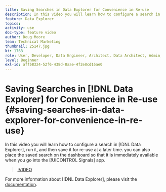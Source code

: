 ```yaml
---
title: Saving Searches in Data Explorer for Convenience in Re-use
description: In this video you will learn how to configure a search in Data Explorer, run it, and then save it for re-use at a later time. you can also place the saved search on the dashboard so that it is immediately available when you go into the Signals app.
feature: Data Explorer
topics: 
activity: use
doc-type: feature video
author: Doug Moore
team: Technical Marketing
thumbnail: 25147.jpg
kt: 1763
role: User, Developer, Data Engineer, Architect, Data Architect, Admin, Leader
level: Beginner
exl-id: aff58324-52f6-438d-8aae-4f2e8cd16ae0
---
```

# Saving Searches in [!DNL Data Explorer] for Convenience in Re-use {#saving-searches-in-data-explorer-for-convenience-in-re-use}

In this video you will learn how to configure a search in [!DNL Data Explorer], run it, and then save it for re-use at a later time. you can also place the saved search on the dashboard so that it is immediately available when you go into the [!UICONTROL Signals] app.

>[!VIDEO](https://video.tv.adobe.com/v/25147/?quality=12)

For more information about [!DNL Data Explorer], please visit the [documentation](https://experiencecloud.adobe.com/resources/help/en_US/aam/data-explorer.html).
